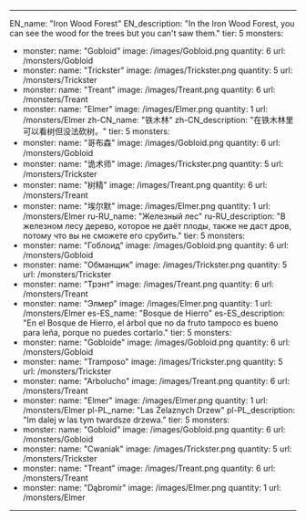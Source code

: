 ---

EN_name: "Iron Wood Forest"
EN_description: "In the Iron Wood Forest, you can see the wood for the trees but you can't saw them."
tier: 5
monsters:
  - monster:
    name: "Gobloid"
    image: /images/Gobloid.png
    quantity: 6
    url: /monsters/Gobloid
  - monster:
    name: "Trickster"
    image: /images/Trickster.png
    quantity: 5
    url: /monsters/Trickster
  - monster:
    name: "Treant"
    image: /images/Treant.png
    quantity: 6
    url: /monsters/Treant
  - monster:
    name: "Elmer"
    image: /images/Elmer.png
    quantity: 1
    url: /monsters/Elmer
zh-CN_name: "铁木林"
zh-CN_description: "在铁木林里可以看树但没法砍树。"
tier: 5
monsters:
  - monster:
    name: "哥布森"
    image: /images/Gobloid.png
    quantity: 6
    url: /monsters/Gobloid
  - monster:
    name: "诡术师"
    image: /images/Trickster.png
    quantity: 5
    url: /monsters/Trickster
  - monster:
    name: "树精"
    image: /images/Treant.png
    quantity: 6
    url: /monsters/Treant
  - monster:
    name: "埃尔默"
    image: /images/Elmer.png
    quantity: 1
    url: /monsters/Elmer
ru-RU_name: "Железный лес"
ru-RU_description: "В железном лесу дерево, которое не даёт плоды, также не даст дров, потому что вы не сможете его срубить."
tier: 5
monsters:
  - monster:
    name: "Гоблоид"
    image: /images/Gobloid.png
    quantity: 6
    url: /monsters/Gobloid
  - monster:
    name: "Обманщик"
    image: /images/Trickster.png
    quantity: 5
    url: /monsters/Trickster
  - monster:
    name: "Трэнт"
    image: /images/Treant.png
    quantity: 6
    url: /monsters/Treant
  - monster:
    name: "Элмер"
    image: /images/Elmer.png
    quantity: 1
    url: /monsters/Elmer
es-ES_name: "Bosque de Hierro"
es-ES_description: "En el Bosque de Hierro, el árbol que no da fruto tampoco es bueno para leña, porque no puedes cortarlo."
tier: 5
monsters:
  - monster:
    name: "Gobloide"
    image: /images/Gobloid.png
    quantity: 6
    url: /monsters/Gobloid
  - monster:
    name: "Tramposo"
    image: /images/Trickster.png
    quantity: 5
    url: /monsters/Trickster
  - monster:
    name: "Arbolucho"
    image: /images/Treant.png
    quantity: 6
    url: /monsters/Treant
  - monster:
    name: "Elmer"
    image: /images/Elmer.png
    quantity: 1
    url: /monsters/Elmer
pl-PL_name: "Las Żelaznych Drzew"
pl-PL_description: "Im dalej w las tym twardsze drzewa."
tier: 5
monsters:
  - monster:
    name: "Gobloid"
    image: /images/Gobloid.png
    quantity: 6
    url: /monsters/Gobloid
  - monster:
    name: "Cwaniak"
    image: /images/Trickster.png
    quantity: 5
    url: /monsters/Trickster
  - monster:
    name: "Treant"
    image: /images/Treant.png
    quantity: 6
    url: /monsters/Treant
  - monster:
    name: "Dąbromir"
    image: /images/Elmer.png
    quantity: 1
    url: /monsters/Elmer
---